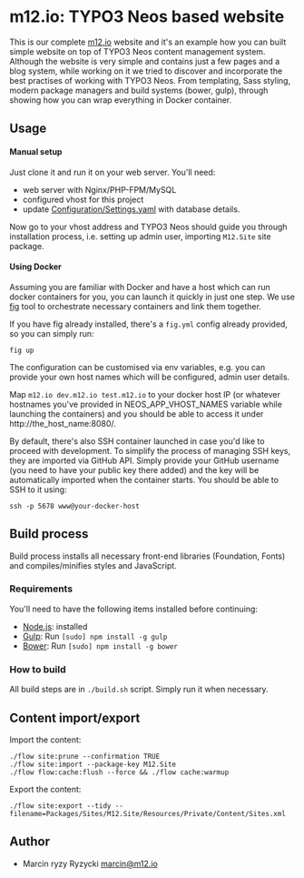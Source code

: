 # m12.io: TYPO3 Neos based website

This is our complete [m12.io](http://m12.io) website and it's an example how you can built simple website on top of TYPO3 Neos content management system. Although the website is very simple and contains just a few pages and a blog system, while working on it we tried to discover and incorporate the best practises of working with TYPO3 Neos. From templating, Sass styling, modern package managers and build systems (bower, gulp), through showing how you can wrap everything in Docker container.


## Usage

#### Manual setup

Just clone it and run it on your web server. You'll need:
* web server with Nginx/PHP-FPM/MySQL
* configured vhost for this project
* update [Configuration/Settings.yaml](Configuration/Settings.yaml) with database details.

Now go to your vhost address and TYPO3 Neos should guide you through installation process, i.e. setting up admin user, importing `M12.Site` site package.

#### Using Docker

Assuming you are familiar with Docker and have a host which can run docker containers for you, you can launch it quickly in just one step. We use [fig](http://www.fig.sh/) tool to orchestrate necessary containers and link them together.

If you have fig already installed, there's a `fig.yml` config already provided, so you can simply run:  
```
fig up
```  
The configuration can be customised via env variables, e.g. you can provide your own host names which will be configured, admin user details.

Map `m12.io dev.m12.io test.m12.io` to your docker host IP (or whatever hostnames you've provided in NEOS_APP_VHOST_NAMES variable while launching the containers) and you should be able to access it under http://the_host_name:8080/.

By default, there's also SSH container launched in case you'd like to proceed with development. To simplify the process of managing SSH keys, they are imported via GitHub API. Simply provide your GitHub username (you need to have your public key there added) and the key will be automatically imported when the container starts. You should be able to SSH to it using:  
```
ssh -p 5678 www@your-docker-host
```


## Build process

Build process installs all necessary front-end libraries (Foundation, Fonts) and compiles/minifies styles and JavaScript.

### Requirements

You'll need to have the following items installed before continuing:

* [Node.js](http://nodejs.org): installed
* [Gulp](http://gulpjs.com): Run `[sudo] npm install -g gulp`
* [Bower](http://bower.io): Run `[sudo] npm install -g bower`

### How to build

All build steps are in `./build.sh` script. Simply run it when necessary.
 
## Content import/export

Import the content:  
```
./flow site:prune --confirmation TRUE
./flow site:import --package-key M12.Site
./flow flow:cache:flush --force && ./flow cache:warmup
```

Export the content:  
```
./flow site:export --tidy --filename=Packages/Sites/M12.Site/Resources/Private/Content/Sites.xml
```


## Author

* Marcin ryzy Ryzycki <marcin@m12.io>
